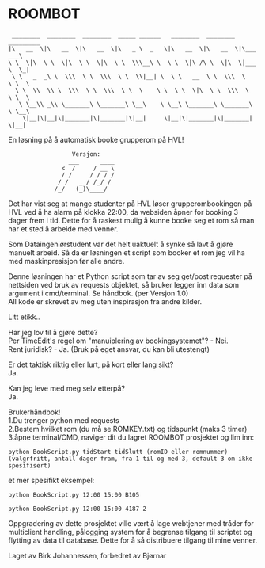# ROOMBOT #

     ________  ________  ________  _____ ______   ________  ________  _________   
    |\   __  \|\   __  \|\   __  \|\   _ \  _   \|\   __  \|\   __  \|\___   ___\ 
    \ \  \|\  \ \  \|\  \ \  \|\  \ \  \\\__\ \  \ \  \|\ /\ \  \|\  \|___ \  \_| 
     \ \   _  _\ \  \\\  \ \  \\\  \ \  \\|__| \  \ \   __  \ \  \\\  \   \ \  \  
      \ \  \\  \\ \  \\\  \ \  \\\  \ \  \    \ \  \ \  \|\  \ \  \\\  \   \ \  \ 
       \ \__\\ _\\ \_______\ \_______\ \__\    \ \__\ \_______\ \_______\   \ \__\
        \|__|\|__|\|_______|\|_______|\|__|     \|__|\|_______|\|_______|    \|__|

En løsning på å automatisk booke grupperom på HVL!

                      Versjon: 
                     ___      ____ 
                   <  /     / __ \
                   / /     / / / /
                  / /   _ / /_/ / 
                 /_/   (_)\____/   

Det har vist seg at mange studenter på HVL løser grupperombookingen på HVL ved å ha alarm på klokka 22:00, da websiden åpner for booking 3 dager frem i tid. Dette for å raskest mulig å kunne booke seg et rom så man har et sted å arbeide med venner.

Som Dataingeniørstudent var det helt uaktuelt å synke så lavt å gjøre manuelt arbeid. Så da er løsningen et script som booker et rom jeg vil ha med maskinpresisjon før alle andre.

Denne løsningen har et Python script som tar av seg get/post requester på nettsiden ved bruk av requests objektet, så bruker legger inn data som argument i cmd/terminal. Se håndbok. (per Versjon 1.0)\
All kode er skrevet av meg uten inspirasjon fra andre kilder.

Litt etikk..

Har jeg lov til å gjøre dette?\
Per TimeEdit's regel om "manuiplering av bookingsystemet"? - Nei.\
Rent juridisk? - Ja. (Bruk på eget ansvar, du kan bli utestengt)

Er det taktisk riktig eller lurt, på kort eller lang sikt?\
Ja.

Kan jeg leve med meg selv etterpå?\
Ja.

Brukerhåndbok!\
1.Du trenger python med requests\
2.Bestem hvilket rom (du må se ROMKEY.txt) og tidspunkt (maks 3 timer)\
3.åpne terminal/CMD, naviger dit du lagret ROOMBOT prosjektet og lim inn:

    python BookScript.py tidStart tidSlutt (romID eller romnummer) (valgrfritt, antall dager fram, fra 1 til og med 3, default 3 om ikke spesifisert)

et mer spesifikt eksempel:

	python BookScript.py 12:00 15:00 B105

	python BookScript.py 12:00 15:00 4187 2

Oppgradering av dette prosjektet ville vært å lage webtjener med tråder for multiclient handling, pålogging system for å begrense tilgang til scriptet og flytting av data til database. Dette for å så distribuere tilgang til mine venner.

Laget av Birk Johannessen, forbedret av Bjørnar
